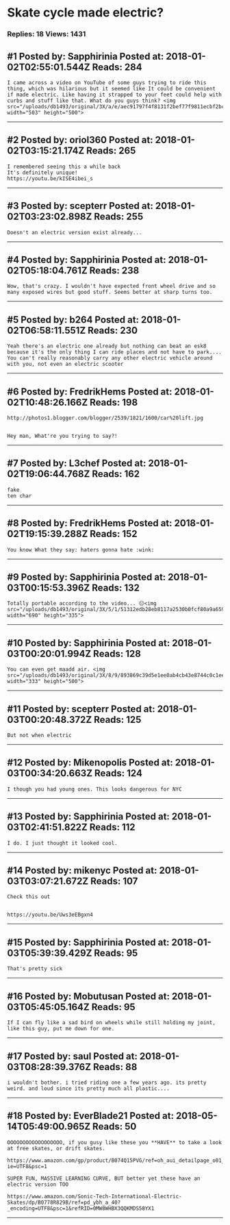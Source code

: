# Skate cycle made electric?

### Replies: 18 Views: 1431

## \#1 Posted by: Sapphirinia Posted at: 2018-01-02T02:55:01.544Z Reads: 284

```
I came across a video on YouTube of some guys trying to ride this thing, which was hilarious but it seemed like It could be convenient if made electric. Like having it strapped to your feet could help with curbs and stuff like that. What do you guys think? <img src="/uploads/db1493/original/3X/a/e/aec91797f4f8131f2bef77f9811ecbf2bc96bbe7.jpg" width="503" height="500">
```

---
## \#2 Posted by: oriol360 Posted at: 2018-01-02T03:15:21.174Z Reads: 265

```
I remembered seeing this a while back
It's definitely unique!
https://youtu.be/kISE4ibei_s
```

---
## \#3 Posted by: scepterr Posted at: 2018-01-02T03:23:02.898Z Reads: 255

```
Doesn't an electric version exist already...
```

---
## \#4 Posted by: Sapphirinia Posted at: 2018-01-02T05:18:04.761Z Reads: 238

```
Wow, that's crazy. I wouldn't have expected front wheel drive and so many exposed wires but good stuff. Seems better at sharp turns too.
```

---
## \#5 Posted by: b264 Posted at: 2018-01-02T06:58:11.551Z Reads: 230

```
Yeah there's an electric one already but nothing can beat an esk8 because it's the only thing I can ride places and not have to park....  You can't really reasonably carry any other electric vehicle around with you, not even an electric scooter
```

---
## \#6 Posted by: FredrikHems Posted at: 2018-01-02T10:48:26.166Z Reads: 198

```
http://photos1.blogger.com/blogger/2539/1821/1600/car%20lift.jpg


Hey man, What're you trying to say?!
```

---
## \#7 Posted by: L3chef Posted at: 2018-01-02T19:06:44.768Z Reads: 162

```
fake
ten char
```

---
## \#8 Posted by: FredrikHems Posted at: 2018-01-02T19:15:39.288Z Reads: 152

```
You know What they say: haters gonna hate :wink:
```

---
## \#9 Posted by: Sapphirinia Posted at: 2018-01-03T00:15:53.396Z Reads: 132

```
Totally portable according to the video... 😑<img src="/uploads/db1493/original/3X/5/1/51312edb28eb8117a2530b0fcf80a9a65997ac12.jpg" width="690" height="335">
```

---
## \#10 Posted by: Sapphirinia Posted at: 2018-01-03T00:20:01.994Z Reads: 128

```
You can even get maadd air. <img src="/uploads/db1493/original/3X/8/9/893869c39d5e1ee0ab4cb43e8744c0c1ee2f8783.jpeg" width="333" height="500">
```

---
## \#11 Posted by: scepterr Posted at: 2018-01-03T00:20:48.372Z Reads: 125

```
But not when electric
```

---
## \#12 Posted by: Mikenopolis Posted at: 2018-01-03T00:34:20.663Z Reads: 124

```
I though you had young ones. This looks dangerous for NYC
```

---
## \#13 Posted by: Sapphirinia Posted at: 2018-01-03T02:41:51.822Z Reads: 112

```
I do. I just thought it looked cool.
```

---
## \#14 Posted by: mikenyc Posted at: 2018-01-03T03:07:21.672Z Reads: 107

```
Check this out 


https://youtu.be/Uws3eEBgxn4
```

---
## \#15 Posted by: Sapphirinia Posted at: 2018-01-03T05:39:39.429Z Reads: 95

```
That's pretty sick
```

---
## \#16 Posted by: Mobutusan Posted at: 2018-01-03T05:45:05.164Z Reads: 95

```
If I can fly like a sad bird on wheels while still holding my joint, like this guy, put me down for one.
```

---
## \#17 Posted by: saul Posted at: 2018-01-03T08:28:39.376Z Reads: 88

```
i wouldn't bother. i tried riding one a few years ago. its pretty weird. and loud since its pretty much all plastic....
```

---
## \#18 Posted by: EverBlade21 Posted at: 2018-05-14T05:49:00.965Z Reads: 50

```
OOOOOOOOOOOOOOOOOO, if you gusy like these you **HAVE** to take a look at free skates, or drift skates.

https://www.amazon.com/gp/product/B074Q15PVG/ref=oh_aui_detailpage_o01_s00?ie=UTF8&psc=1

SUPER FUN, MASSIVE LEARNING CURVE, BUT better yet these have an electric version TOO

https://www.amazon.com/Sonic-Tech-International-Electric-Skates/dp/B0778R829B/ref=pd_ybh_a_40?_encoding=UTF8&psc=1&refRID=0MW8WHBX3QQKMDS58YX1
```

---
